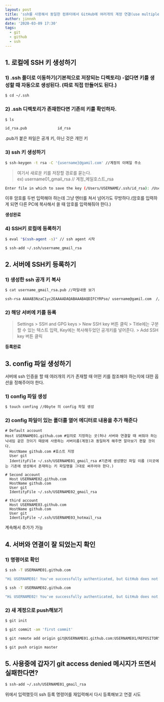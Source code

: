 ```yaml
---
layout: post
title: 'ssh를 사용해서 동일한 컴퓨터에서 GitHub에 여러개의 계정 연결(use multiple ssh-keys for different accounts)'
author: jinnnh
date: '2020-03-09 17:30'
tags:
  - git
  - github
  - ssh
---
```


## 1. 로컬에 SSH 키 생성하기

### 1) .ssh 폴더로 이동하기(기본적으로 저장되는 디렉토리) -없다면 키를 생성할 때 자동으로 생성된다. (따로 직접 만들어도 된다.)

```bash
$ cd ~/.ssh
```

### 2) .ssh 디렉토리가 존재한다면 기존의 키를 확인하자.


```bash
$ ls

id_rsa.pub				id_rsa
```
.pub가 붙은 파일은 공개 키, 아닌 것은 개인 키


### 3) ssh 키 생성하기

```bash
$ ssh-keygen -t rsa -C '{username}@gamil.com' //계정의 이메일 주소
```
> 여기서 새로운 키를 저장할 경로를 묻는다.<br>
> ex) username01_gmail_rsa // 계정_메일호스트_rsa

```bash
Enter file in which to save the key (/Users/USERNAME/.ssh/id_rsa): /Users/USERNAME/.ssh/username_gmail_rsa
```

이후 암호를 두번 입력해야 하는데 그냥 엔터를 쳐서 넘어가도 무방하다.(암호를 입력하게 되면 다른 PC에 복사해서 쓸 때 암호를 입력해줘야 한다.)

**생성완료**

### 4) SSH키 로컬에 등록하기

```bash
$ eval "$(ssh-agent -s)" // ssh agent 시작

$ ssh-add ~/.ssh/username_gmail_rsa
```


## 2. 서버에 SSH키 등록하기

### 1) 생성한 ssh 공개 키 복사

```bash
$ cat username_gmail_rsa.pub //파일내용 보기

ssh-rsa AAAAB3NzaC1yc2EAAAADAQABAAABAQDIFCYRPso/ username@gamil.com  //이부분 복사 (실제로는 굉장히 길다)
```

### 2) 해당 서버에 키를 등록

> Settings > SSH and GPG keys > New SSH key 버튼 클릭 > Title에는 구분할 수 있는 텍스트 입력, Key에는 복사해두었던 공개키를 넣어준다. > Add SSH key 버튼 클릭

**등록완료**


## 3. config 파일 생성하기

서버에 ssh 인증을 할 때 여러개의 키가 존재할 때 어떤 키를 참조해야 하는지에 대한 옵션을 정해주어야 한다.

### 1) config 파일 생성

```bash
$ touch confing //0byte 의 config 파일 생성
```

### 2) config 파일이 있는 폴더를 열어 에디터로 내용을 추가 해준다


```
# Default account
Host USERNAME01.github.com #임의로 지정하는 곳(허나 서버와 연결할 때 써줘야 하는 닉네임 같은 것이기 때문에 사용하는 서버이름(계정)과 동일하게 해주면 알아보기 편할 것이다.
  HostName github.com #호스트 지정
  User git
  IdentityFile ~/.ssh/USERNAME01_gmail_rsa #기존에 생성했던 파일 이름 (이곳에는 기존에 생성해서 존재하는 키 파일명을 그대로 써주어야 한다.)

# Second account
  Host USERNAME02.github.com
  HostName github.com
  User git
  IdentityFile ~/.ssh/USERNAME02_gmail_rsa

# third account
  Host USERNAME03.github.com
  HostName github.com
  User git
  IdentityFile ~/.ssh/USERNAME03_hotmail_rsa
```

계속해서 추가가 가능

## 4. 서버와 연결이 잘 되었는지 확인

### 1) 명령어로 확인

```bash
$ ssh -T USERNAME01.github.com

"Hi USERNAME01! You've successfully authenticated, but GitHub does not provide shell access."

$ ssh -T USERNAME02.github.com

"Hi USERNAME02! You've successfully authenticated, but GitHub does not provide shell access."
```

### 2) 새 계정으로 push해보기

```bash
$ git init

$ git commit -am 'first commit'

$ git remote add origin git@USERNAME01.github.com:USERNAME01/REPOSITORY.git

$ git push origin master
```

## 5. 사용중에 갑자기 git access denied 메시지가 뜨면서 실패한다면?

```bash
$ ssh-add ~/.ssh/USERNAME01_gmail_rsa
```

위에서 입력했듯이 ssh 등록 명령어를 재입력해서 다시 등록해보고 연결 시도